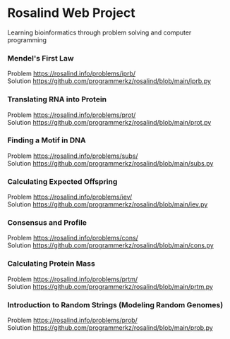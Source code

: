# Rosalind Web Project
Learning bioinformatics through problem solving and computer programming

### Mendel's First Law
Problem <https://rosalind.info/problems/iprb/>  
Solution <https://github.com/programmerkz/rosalind/blob/main/iprb.py>  

### Translating RNA into Protein
Problem <https://rosalind.info/problems/prot/>  
Solution <https://github.com/programmerkz/rosalind/blob/main/prot.py>  

### Finding a Motif in DNA
Problem <https://rosalind.info/problems/subs/>  
Solution <https://github.com/programmerkz/rosalind/blob/main/subs.py>  

### Calculating Expected Offspring
Problem <https://rosalind.info/problems/iev/>  
Solution <https://github.com/programmerkz/rosalind/blob/main/iev.py>  

### Consensus and Profile
Problem <https://rosalind.info/problems/cons/>  
Solution <https://github.com/programmerkz/rosalind/blob/main/cons.py>  

### Calculating Protein Mass
Problem <https://rosalind.info/problems/prtm/>  
Solution <https://github.com/programmerkz/rosalind/blob/main/prtm.py>  

### Introduction to Random Strings (Modeling Random Genomes)
Problem <https://rosalind.info/problems/prob/>  
Solution <https://github.com/programmerkz/rosalind/blob/main/prob.py>  

